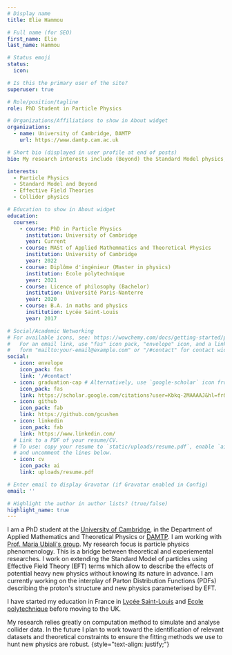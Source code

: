 ```yaml
---
# Display name
title: Elie Hammou

# Full name (for SEO)
first_name: Elie
last_name: Hammou

# Status emoji
status:
  icon:

# Is this the primary user of the site?
superuser: true

# Role/position/tagline
role: PhD Student in Particle Physics

# Organizations/Affiliations to show in About widget
organizations:
  - name: University of Cambridge, DAMTP
    url: https://www.damtp.cam.ac.uk

# Short bio (displayed in user profile at end of posts)
bio: My research interests include (Beyond) the Standard Model physics, Collider Physics and Effective Field Theories.

interests:
  - Particle Physics
  - Standard Model and Beyond
  - Effective Field Theories
  - Collider physics

# Education to show in About widget
education:
  courses:
    - course: PhD in Particle Physics
      institution: University of Cambridge
      year: Current
    - course: MASt of Applied Mathemmatics and Theoretical Physics
      institution: University of Cambridge
      year: 2022
    - course: Diplôme d'ingénieur (Master in physics)
      institution: Ecole polytechnique
      year: 2021
    - course: Licence of philosophy (Bachelor)
      institution: Université Paris-Nanterre
      year: 2020
    - course: B.A. in maths and physics
      institution: Lycée Saint-Louis
      year: 2017

# Social/Academic Networking
# For available icons, see: https://wowchemy.com/docs/getting-started/page-builder/#icons
#   For an email link, use "fas" icon pack, "envelope" icon, and a link in the
#   form "mailto:your-email@example.com" or "/#contact" for contact widget.
social:
  - icon: envelope
    icon_pack: fas
    link: '/#contact'
  - icon: graduation-cap # Alternatively, use `google-scholar` icon from `ai` icon pack
    icon_pack: fas
    link: https://scholar.google.com/citations?user=Kbkq-2MAAAAJ&hl=fr&oi=ao
  - icon: github
    icon_pack: fab
    link: https://github.com/gcushen
  - icon: linkedin
    icon_pack: fab
    link: https://www.linkedin.com/
  # Link to a PDF of your resume/CV.
  # To use: copy your resume to `static/uploads/resume.pdf`, enable `ai` icons in `params.yaml`,
  # and uncomment the lines below.
  - icon: cv
    icon_pack: ai
    link: uploads/resume.pdf

# Enter email to display Gravatar (if Gravatar enabled in Config)
email: ''

# Highlight the author in author lists? (true/false)
highlight_name: true
---
```


I am a PhD student at the [University of Cambridge](https://www.cam.ac.uk/about-the-university), in the Department of Applied Mathematics and Theoretical Physics or [DAMTP](https://www.damtp.cam.ac.uk). I am working with [Prof. Maria Ubiali's group](https://www.pbsp.org.uk/about/). My research focus is particle physics phenomenology. This is a bridge between theoretical and experiemental researches. I work on extending the Standard Model of particles using Effective Field Theory (EFT) terms which allow to describe the effects of potential heavy new physics without knowing its nature in advance. I am currently working on the interplay of Parton Distribution Functions (PDFs) describing the proton's structure and new physics parameterised by EFT.

I have started my education in France in [Lycée Saint-Louis](https://lycee-saintlouis.fr) and [Ecole polytechnique](https://www.polytechnique.edu) before moving to the UK.

My research relies greatly on computation method to simulate and analyse collider data. In the future I plan to work toward the identification of relevant datasets and theoretical constraints to ensure the fitting methods we use to hunt new physics are robust.
{style="text-align: justify;"}
